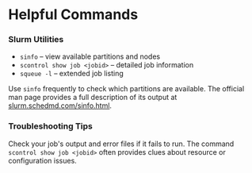 # Helpful Commands

### Slurm Utilities

- `sinfo` – view available partitions and nodes
- `scontrol show job <jobid>` – detailed job information
- `squeue -l` – extended job listing

Use `sinfo` frequently to check which partitions are available. The
official man page provides a full description of its output at
[slurm.schedmd.com/sinfo.html](https://slurm.schedmd.com/sinfo.html).

### Troubleshooting Tips

Check your job's output and error files if it fails to run. The command
`scontrol show job <jobid>` often provides clues about resource or
configuration issues.

